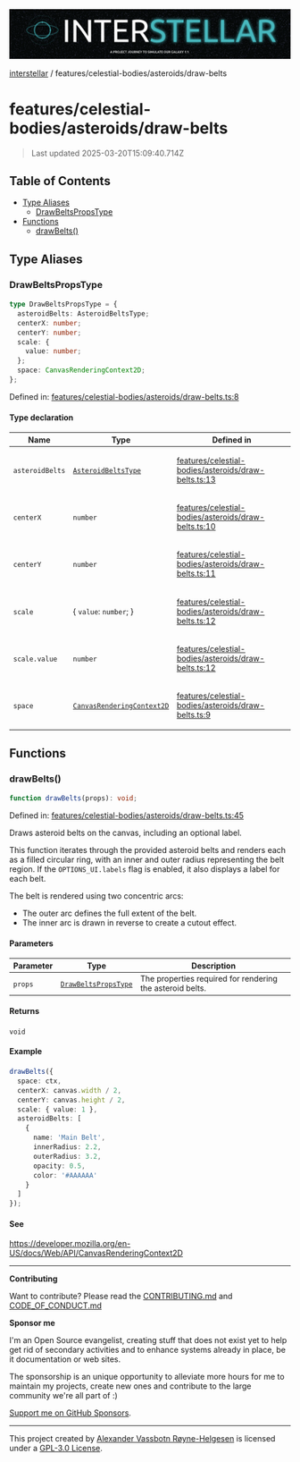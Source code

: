 <div><img alt="SPECCER logo" src="https://raw.githubusercontent.com/phun-ky/interstellar/main/public/interstellar-header.png" style="max-height:120px;"/></div>

[interstellar](../../../README.md) /
features/celestial-bodies/asteroids/draw-belts

# features/celestial-bodies/asteroids/draw-belts

> Last updated 2025-03-20T15:09:40.714Z

## Table of Contents

- [Type Aliases](#type-aliases)
  - [DrawBeltsPropsType](#drawbeltspropstype)
- [Functions](#functions)
  - [drawBelts()](#drawbelts)

## Type Aliases

### DrawBeltsPropsType

```ts
type DrawBeltsPropsType = {
  asteroidBelts: AsteroidBeltsType;
  centerX: number;
  centerY: number;
  scale: {
    value: number;
  };
  space: CanvasRenderingContext2D;
};
```

Defined in:
[features/celestial-bodies/asteroids/draw-belts.ts:8](https://github.com/phun-ky/interstellar/blob/main/src/features/celestial-bodies/asteroids/draw-belts.ts#L8)

#### Type declaration

<table>
<thead>
<tr>
<th>Name</th>
<th>Type</th>
<th>Defined in</th>
</tr>
</thead>
<tbody>
<tr>
<td>

<a id="asteroidbelts"></a> `asteroidBelts`

</td>
<td>

[`AsteroidBeltsType`](../../../types/asteroid-belts.md#asteroidbeltstype)

</td>
<td>

[features/celestial-bodies/asteroids/draw-belts.ts:13](https://github.com/phun-ky/interstellar/blob/main/src/features/celestial-bodies/asteroids/draw-belts.ts#L13)

</td>
</tr>
<tr>
<td>

<a id="centerx"></a> `centerX`

</td>
<td>

`number`

</td>
<td>

[features/celestial-bodies/asteroids/draw-belts.ts:10](https://github.com/phun-ky/interstellar/blob/main/src/features/celestial-bodies/asteroids/draw-belts.ts#L10)

</td>
</tr>
<tr>
<td>

<a id="centery"></a> `centerY`

</td>
<td>

`number`

</td>
<td>

[features/celestial-bodies/asteroids/draw-belts.ts:11](https://github.com/phun-ky/interstellar/blob/main/src/features/celestial-bodies/asteroids/draw-belts.ts#L11)

</td>
</tr>
<tr>
<td>

<a id="scale"></a> `scale`

</td>
<td>

{ `value`: `number`; }

</td>
<td>

[features/celestial-bodies/asteroids/draw-belts.ts:12](https://github.com/phun-ky/interstellar/blob/main/src/features/celestial-bodies/asteroids/draw-belts.ts#L12)

</td>
</tr>
<tr>
<td>

`scale.value`

</td>
<td>

`number`

</td>
<td>

[features/celestial-bodies/asteroids/draw-belts.ts:12](https://github.com/phun-ky/interstellar/blob/main/src/features/celestial-bodies/asteroids/draw-belts.ts#L12)

</td>
</tr>
<tr>
<td>

<a id="space"></a> `space`

</td>
<td>

[`CanvasRenderingContext2D`](https://developer.mozilla.org/docs/Web/API/CanvasRenderingContext2D)

</td>
<td>

[features/celestial-bodies/asteroids/draw-belts.ts:9](https://github.com/phun-ky/interstellar/blob/main/src/features/celestial-bodies/asteroids/draw-belts.ts#L9)

</td>
</tr>
</tbody>
</table>

## Functions

### drawBelts()

```ts
function drawBelts(props): void;
```

Defined in:
[features/celestial-bodies/asteroids/draw-belts.ts:45](https://github.com/phun-ky/interstellar/blob/main/src/features/celestial-bodies/asteroids/draw-belts.ts#L45)

Draws asteroid belts on the canvas, including an optional label.

This function iterates through the provided asteroid belts and renders each as a
filled circular ring, with an inner and outer radius representing the belt
region. If the `OPTIONS_UI.labels` flag is enabled, it also displays a label for
each belt.

The belt is rendered using two concentric arcs:

- The outer arc defines the full extent of the belt.
- The inner arc is drawn in reverse to create a cutout effect.

#### Parameters

| Parameter | Type                                                     | Description                                               |
| --------- | -------------------------------------------------------- | --------------------------------------------------------- |
| `props`   | [`DrawBeltsPropsType`](draw-belts.md#drawbeltspropstype) | The properties required for rendering the asteroid belts. |

#### Returns

`void`

#### Example

```ts
drawBelts({
  space: ctx,
  centerX: canvas.width / 2,
  centerY: canvas.height / 2,
  scale: { value: 1 },
  asteroidBelts: [
    {
      name: 'Main Belt',
      innerRadius: 2.2,
      outerRadius: 3.2,
      opacity: 0.5,
      color: '#AAAAAA'
    }
  ]
});
```

#### See

<https://developer.mozilla.org/en-US/docs/Web/API/CanvasRenderingContext2D>

---

**Contributing**

Want to contribute? Please read the
[CONTRIBUTING.md](https://github.com/phun-ky/interstellar/blob/main/CONTRIBUTING.md)
and
[CODE_OF_CONDUCT.md](https://github.com/phun-ky/interstellar/blob/main/CODE_OF_CONDUCT.md)

**Sponsor me**

I'm an Open Source evangelist, creating stuff that does not exist yet to help
get rid of secondary activities and to enhance systems already in place, be it
documentation or web sites.

The sponsorship is an unique opportunity to alleviate more hours for me to
maintain my projects, create new ones and contribute to the large community
we're all part of :)

[Support me on GitHub Sponsors](https://github.com/sponsors/phun-ky).

---

This project created by [Alexander Vassbotn Røyne-Helgesen](http://phun-ky.net)
is licensed under a
[GPL-3.0 License](https://choosealicense.com/licenses/gpl-3.0/).
